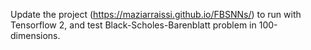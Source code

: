 Update the project (https://maziarraissi.github.io/FBSNNs/) to run with Tensorflow 2, and test Black-Scholes-Barenblatt problem in 100-dimensions.

